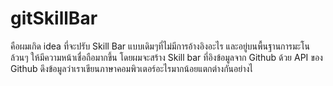 # gitSkillBar
คือผมเกิด idea ที่จะปรับ Skill Bar แบบเดิมๆที่ไม่มีการอ้างอิงอะไร และอยู่บนพื้นฐานการมะโนล้วนๆ ให้มีความหน้าเชื่อถือมากขึ้น โดยผมจะสร้าง Skill bar ที่อิงข้อมูลจาก Github ด้วย API ของ Github ดึงข้อมูลว่าเราเขียนภาษาคอมพิวเตอร์อะไรมากน้อยแตกต่างกันอย่างไ
